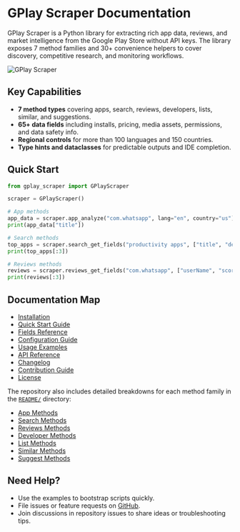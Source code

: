 # GPlay Scraper Documentation

GPlay Scraper is a Python library for extracting rich app data, reviews, and market intelligence from the Google Play Store without API keys. The library exposes 7 method families and 30+ convenience helpers to cover discovery, competitive research, and monitoring workflows.

![GPlay Scraper](https://github.com/Mohammedcha/gplay-scraper/blob/main/assets/gplay-scraper.png)

## Key Capabilities

- **7 method types** covering apps, search, reviews, developers, lists, similar, and suggestions.
- **65+ data fields** including installs, pricing, media assets, permissions, and data safety info.
- **Regional controls** for more than 100 languages and 150 countries.
- **Type hints and dataclasses** for predictable outputs and IDE completion.

## Quick Start

```python
from gplay_scraper import GPlayScraper

scraper = GPlayScraper()

# App methods
app_data = scraper.app_analyze("com.whatsapp", lang="en", country="us")
print(app_data["title"])

# Search methods
top_apps = scraper.search_get_fields("productivity apps", ["title", "developer"], count=10, lang="en", country="us")
print(top_apps[:3])

# Reviews methods
reviews = scraper.reviews_get_fields("com.whatsapp", ["userName", "score"], count=10, sort="NEWEST")
print(reviews[:3])
```

## Documentation Map

- [Installation](installation.md)
- [Quick Start Guide](quickstart.md)
- [Fields Reference](fields_reference.md)
- [Configuration Guide](configuration.md)
- [Usage Examples](examples.md)
- [API Reference](api_reference.md)
- [Changelog](../CHANGELOG.md)
- [Contribution Guide](../CONTRIBUTING.md)
- [License](../LICENSE)

The repository also includes detailed breakdowns for each method family in the [`README/`](../README/README.md) directory:

- [App Methods](../README/APP_METHODS.md)
- [Search Methods](../README/SEARCH_METHODS.md)
- [Reviews Methods](../README/REVIEWS_METHODS.md)
- [Developer Methods](../README/DEVELOPER_METHODS.md)
- [List Methods](../README/LIST_METHODS.md)
- [Similar Methods](../README/SIMILAR_METHODS.md)
- [Suggest Methods](../README/SUGGEST_METHODS.md)

## Need Help?

- Use the examples to bootstrap scripts quickly.
- File issues or feature requests on [GitHub](https://github.com/Mohammedcha/gplay-scraper/issues).
- Join discussions in repository issues to share ideas or troubleshooting tips.
